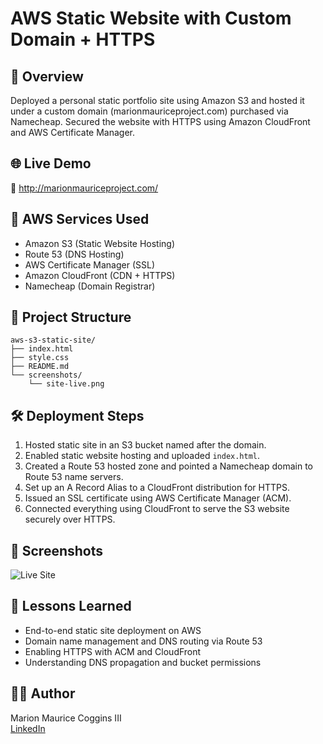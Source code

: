 
# AWS Static Website with Custom Domain + HTTPS

## 🚀 Overview
Deployed a personal static portfolio site using Amazon S3 and hosted it under a custom domain (marionmauriceproject.com) purchased via Namecheap. Secured the website with HTTPS using Amazon CloudFront and AWS Certificate Manager.

## 🌐 Live Demo
🔗 http://marionmauriceproject.com/

## 🧰 AWS Services Used
- Amazon S3 (Static Website Hosting)
- Route 53 (DNS Hosting)
- AWS Certificate Manager (SSL)
- Amazon CloudFront (CDN + HTTPS)
- Namecheap (Domain Registrar)

## 📁 Project Structure
```
aws-s3-static-site/
├── index.html
├── style.css
├── README.md
└── screenshots/
    └── site-live.png
```

## 🛠️ Deployment Steps
1. Hosted static site in an S3 bucket named after the domain.
2. Enabled static website hosting and uploaded `index.html`.
3. Created a Route 53 hosted zone and pointed a Namecheap domain to Route 53 name servers.
4. Set up an A Record Alias to a CloudFront distribution for HTTPS.
5. Issued an SSL certificate using AWS Certificate Manager (ACM).
6. Connected everything using CloudFront to serve the S3 website securely over HTTPS.

## 📸 Screenshots
![Live Site](./screenshots/site-live.png)

## 🧠 Lessons Learned
- End-to-end static site deployment on AWS
- Domain name management and DNS routing via Route 53
- Enabling HTTPS with ACM and CloudFront
- Understanding DNS propagation and bucket permissions

## 🧑‍💻 Author
Marion Maurice Coggins III  
[LinkedIn](https://www.linkedin.com/in/mauricecoggins/)

